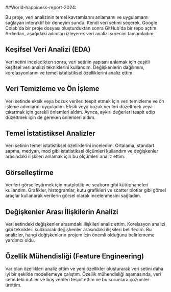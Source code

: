 ##World-happiness-report-2024:

Bu proje, veri analizinin temel kavramlarını anlamamı ve uygulamamı sağlayan interaktif bir deneyim sundu. Kendi veri setimi seçerek, Google Colab'da bir proje dosyası oluşturduktan sonra GitHub'da bir repo açtım. Ardından, aşağıdaki adımları izleyerek veri analizi sürecini tamamladım:

## Keşifsel Veri Analizi (EDA)

Veri setini inceledikten sonra, veri setinin yapısını anlamak için çeşitli keşifsel veri analizi tekniklerini kullandım. Değişkenlerin dağılımını, korelasyonlarını ve temel istatistiksel özelliklerini analiz ettim.

## Veri Temizleme ve Ön İşleme

Veri setinde eksik veya bozuk verileri tespit etmek için veri temizleme ve ön işleme adımlarını uyguladım. Eksik veya bozuk verileri düzeltmek veya çıkarmak için gerekli önlemleri aldım. Ayrıca, aykırı değerleri tespit edip düzeltmek için de gereken önlemleri aldım.

## Temel İstatistiksel Analizler

Veri setinin temel istatistiksel özelliklerini inceledim. Ortalama, standart sapma, medyan, mod gibi istatistiksel ölçümleri kullandım ve değişkenler arasındaki ilişkileri anlamak için bu ölçümleri analiz ettim.

## Görselleştirme

Verileri görselleştirmek için matplotlib ve seaborn gibi kütüphaneleri kullandım. Grafikler, histogramlar, kutu grafikleri ve scatter plotlar gibi görsel araçlar kullanarak verilerin görsel olarak incelenmesini sağladım.

## Değişkenler Arası İlişkilerin Analizi

Veri setindeki değişkenler arasındaki ilişkileri analiz ettim. Korelasyon analizi gibi teknikleri kullanarak değişkenler arasındaki ilişkileri belirledim. Bu analizler, hangi değişkenlerin projem için önemli olduğunu belirlememe yardımcı oldu.

## Özellik Mühendisliği (Feature Engineering)

Var olan özellikleri analiz ettim ve yeni özellikler oluşturarak veri setini daha iyi bir şekilde modellemeye çalıştım. Özellik mühendisliği aşamasında, veri setindeki outlier ve boş verileri tespit ettim ve bu sorunlara çözümler ürettim.


